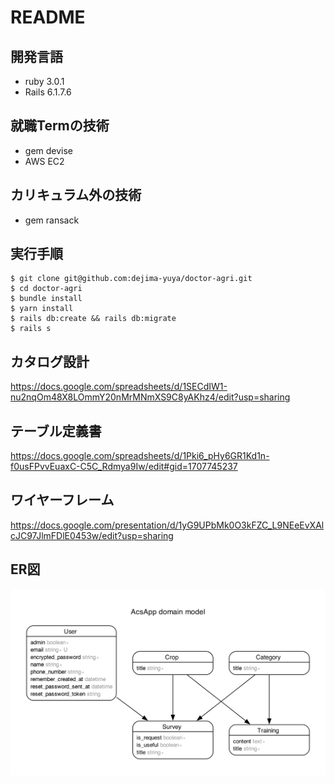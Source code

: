 # README
## 開発言語
* ruby 3.0.1
* Rails 6.1.7.6
## 就職Termの技術
* gem devise
* AWS EC2
## カリキュラム外の技術
* gem ransack
## 実行手順
```
$ git clone git@github.com:dejima-yuya/doctor-agri.git
$ cd doctor-agri
$ bundle install
$ yarn install
$ rails db:create && rails db:migrate
$ rails s
```
## カタログ設計
https://docs.google.com/spreadsheets/d/1SECdIW1-nu2nqOm48X8LOmmY20nMrMNmXS9C8yAKhz4/edit?usp=sharing
## テーブル定義書
https://docs.google.com/spreadsheets/d/1Pki6_pHy6GR1Kd1n-f0usFPvvEuaxC-C5C_Rdmya9Iw/edit#gid=1707745237
## ワイヤーフレーム
https://docs.google.com/presentation/d/1yG9UPbMk0O3kFZC_L9NEeEvXAlcJC97JlmFDlE0453w/edit?usp=sharing
## ER図
![ER図](images/ER_diagram.png)
